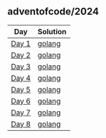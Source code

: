 ## adventofcode/2024

| Day                                          | Solution                                                                                        | 
|----------------------------------------------|-------------------------------------------------------------------------------------------------|
| [Day 1](https://adventofcode.com/2024/day/1) | [golang](https://github.com/dimaglushkov/solutions/tree/master/adventofcode/2024/day01/main.go) | 
| [Day 2](https://adventofcode.com/2024/day/2) | [golang](https://github.com/dimaglushkov/solutions/tree/master/adventofcode/2024/day02/main.go) | 
| [Day 3](https://adventofcode.com/2024/day/3) | [golang](https://github.com/dimaglushkov/solutions/tree/master/adventofcode/2024/day03/main.go) | 
| [Day 4](https://adventofcode.com/2024/day/4) | [golang](https://github.com/dimaglushkov/solutions/tree/master/adventofcode/2024/day04/main.go) |
| [Day 5](https://adventofcode.com/2024/day/5) | [golang](https://github.com/dimaglushkov/solutions/tree/master/adventofcode/2024/day05/main.go) |
| [Day 6](https://adventofcode.com/2024/day/6) | [golang](https://github.com/dimaglushkov/solutions/tree/master/adventofcode/2024/day06/main.go) |
| [Day 7](https://adventofcode.com/2024/day/7) | [golang](https://github.com/dimaglushkov/solutions/tree/master/adventofcode/2024/day07/main.go) |
| [Day 8](https://adventofcode.com/2024/day/8) | [golang](https://github.com/dimaglushkov/solutions/tree/master/adventofcode/2024/day08/main.go) |
